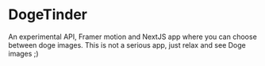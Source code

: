 # DogeTinder
An experimental API, Framer motion and NextJS app where you can choose between doge images. 
This is not a serious app, just relax and see Doge images ;)
